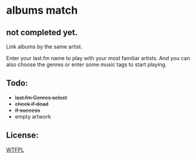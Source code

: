 albums match
===================

not completed yet.
---------------

Link albums by the same artist.

Enter your last.fm name to play with your most familiar artists.
And you can also choose the genres or enter some music tags to start playing.

Todo:
-----------------
  - ~~last.fm Genres select~~
  - ~~check if dead~~
  - ~~if success~~
  - empty artwork


License:
-----------------
[WTFPL](http://www.wtfpl.net/)
